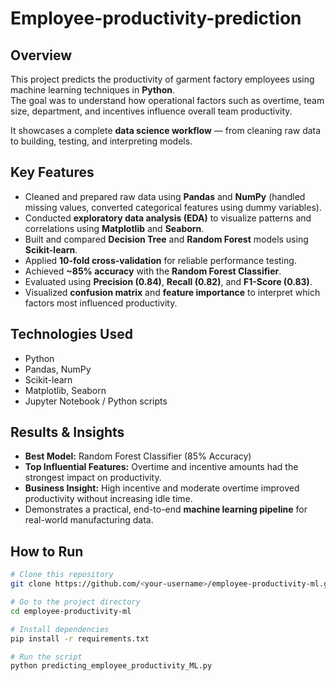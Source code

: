 # Employee-productivity-prediction

##  Overview  
This project predicts the productivity of garment factory employees using machine learning techniques in **Python**.  
The goal was to understand how operational factors such as overtime, team size, department, and incentives influence overall team productivity.

It showcases a complete **data science workflow** — from cleaning raw data to building, testing, and interpreting models.



##  Key Features  
- Cleaned and prepared raw data using **Pandas** and **NumPy** (handled missing values, converted categorical features using dummy variables).  
- Conducted **exploratory data analysis (EDA)** to visualize patterns and correlations using **Matplotlib** and **Seaborn**.  
- Built and compared **Decision Tree** and **Random Forest** models using **Scikit-learn**.  
- Applied **10-fold cross-validation** for reliable performance testing.  
- Achieved **~85% accuracy** with the **Random Forest Classifier**.  
- Evaluated using **Precision (0.84)**, **Recall (0.82)**, and **F1-Score (0.83)**.  
- Visualized **confusion matrix** and **feature importance** to interpret which factors most influenced productivity.  



## Technologies Used  
- Python  
- Pandas, NumPy  
- Scikit-learn  
- Matplotlib, Seaborn  
- Jupyter Notebook / Python scripts  



## Results & Insights  
- **Best Model:** Random Forest Classifier (85% Accuracy)  
- **Top Influential Features:** Overtime and incentive amounts had the strongest impact on productivity.  
- **Business Insight:** High incentive and moderate overtime improved productivity without increasing idle time.  
- Demonstrates a practical, end-to-end **machine learning pipeline** for real-world manufacturing data.


## How to Run  
```bash
# Clone this repository
git clone https://github.com/<your-username>/employee-productivity-ml.git

# Go to the project directory
cd employee-productivity-ml

# Install dependencies
pip install -r requirements.txt

# Run the script
python predicting_employee_productivity_ML.py
